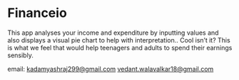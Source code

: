 # Financeio

This app analyses your income and expenditure by inputting values and also displays a visual pie chart to help with interpretation.. Cool isn’t it? This is what we feel that would help teenagers and adults to spend their earnings sensibly.



















email: 
kadamyashraj299@gmail.com
vedant.walavalkar18@gmail.com
